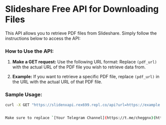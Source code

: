 # Slideshare Free API for Downloading Files

This API allows you to retrieve PDF files from Slideshare. Simply follow the instructions below to access the API:

### How to Use the API:

1. **Make a GET request:** Use the following URL format:
Replace `(pdf_url)` with the actual URL of the PDF file you wish to retrieve data from.

2. **Example:** If you want to retrieve a specific PDF file, replace `(pdf_url)` in the URL with the actual URL of that PDF file.

### Sample Usage:
```bash
curl -X GET "https://slidenxapi.rex699.repl.co/api?url=https://example.com/sample.pdf"


Make sure to replace `[Your Telegram Channel](https://t.me/cheggnx)(https://t.me/cheggnx))` with the actual link to your Telegram channel. This README.md file can be placed in your project repository or documentation to guide users on how to use your API and encourage them to join your Telegram channel for updates and discussions.

